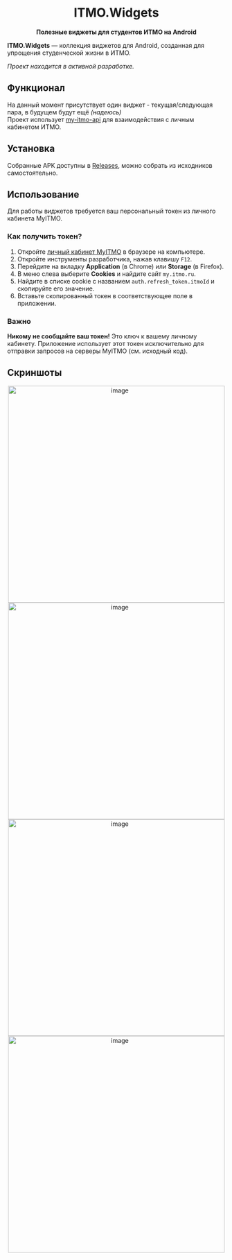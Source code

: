 <h1 align="center">ITMO.Widgets</h1>

<p align="center">
  <strong>Полезные виджеты для студентов ИТМО на Android</strong>
</p>

**ITMO.Widgets** — коллекция виджетов для Android, созданная для упрощения студенческой жизни в ИТМО.

*Проект находится в активной разработке.*

## Функционал

На данный момент присутствует один виджет - текущая/следующая пара, в будущем будут ещё *(надеюсь)*
<br>
Проект использует [my-itmo-api](https://github.com/alllexey123/my-itmo-api) для взаимодействия с личным кабинетом ИТМО.

## Установка

Собранные APK доступны в [Releases](https://github.com/alllexey123/ITMO.Widgets/releases), можно собрать из исходников самостоятельно.

## Использование

Для работы виджетов требуется ваш персональный токен из личного кабинета MyITMO.

### Как получить токен?

1.  Откройте [личный кабинет MyITMO](https://my.itmo.ru/) в браузере на компьютере.
2.  Откройте инструменты разработчика, нажав клавишу `F12`.
3.  Перейдите на вкладку **Application** (в Chrome) или **Storage** (в Firefox).
4.  В меню слева выберите **Cookies** и найдите сайт `my.itmo.ru`.
5.  Найдите в списке cookie с названием `auth.refresh_token.itmoId` и скопируйте его значение.
6.  Вставьте скопированный токен в соответствующее поле в приложении.

### Важно
**Никому не сообщайте ваш токен!** Это ключ к вашему личному кабинету. Приложение использует этот токен исключительно для отправки запросов на серверы MyITMO (см. исходный код).

## Скриншоты

<p align="center">
  <img width="500" alt="image" src="https://github.com/user-attachments/assets/67a6293b-0701-4659-bb52-223deb7af7dc" />
  <img width="500" alt="image" src="https://github.com/user-attachments/assets/6d232adf-5286-40ec-8424-674df37c6dbd" />
  <img width="500" alt="image" src="https://github.com/user-attachments/assets/22cc8754-1ed3-4a84-9a55-0a7a798347e2" />
  <img width="500" alt="image" src="https://github.com/user-attachments/assets/42aa26eb-8612-495d-8ac1-0e0ff40f100c" />
</p>

